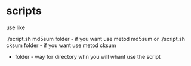 # scripts

use like

./script.sh md5sum folder - if you want use metod md5sum
or
./script.sh cksum folder - if you want use metod cksum

 - folder - way for directory whn you will whant use the script
